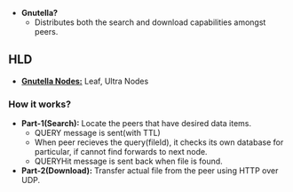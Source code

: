- **Gnutella?** 
  - Distributes both the search and download capabilities amongst peers.

## HLD
- **[Gnutella Nodes:](Node_Types.md)** Leaf, Ultra Nodes

### How it works?
- **Part-1(Search):** Locate the peers that have desired data items.
  - QUERY message is sent(with TTL)
  - When peer recieves the query(fileId), it checks its own database for particular, if cannot find forwards to next node.
  - QUERYHit message is sent back when file is found.
- **Part-2(Download):** Transfer actual file from the peer using HTTP over UDP.
